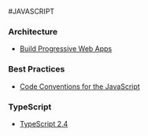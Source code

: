 #JAVASCRIPT

### Architecture
 * [Build Progressive Web Apps](https://www.youtube.com/watch?v=OFnDCLIt6To)

### Best Practices
 * [Code Conventions for the JavaScript ](http://javascript.crockford.com/code.html)

### TypeScript
 * [TypeScript 2.4](https://www.typescriptlang.org/docs/handbook/release-notes/typescript-2-4.html)
 